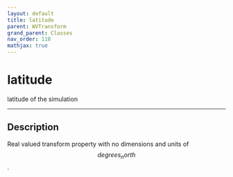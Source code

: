 ```yaml
---
layout: default
title: latitude
parent: WVTransform
grand_parent: Classes
nav_order: 118
mathjax: true
---
```


#  latitude

latitude of the simulation


---

## Description
Real valued transform property with no dimensions and units of $$degrees_north$$.

